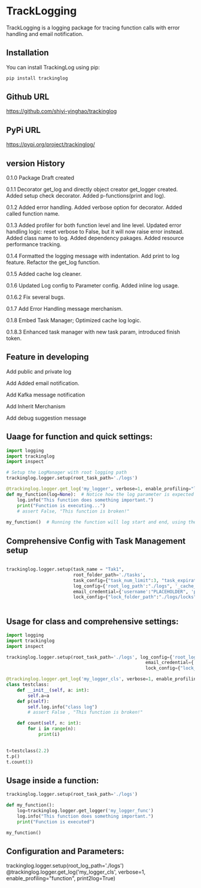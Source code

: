 # TrackLogging

TrackLogging is a logging package for tracing function calls with error handling and email notification.

## Installation

You can install TrackingLog using pip:

```bash
pip install trackinglog

```

## Github URL
https://github.com/shiyi-yinghao/trackinglog

## PyPi URL
https://pypi.org/project/trackinglog/

## version History

0.1.0 Package Draft created

0.1.1 Decorator get_log and directly object creator get_logger created. Added setup check decorator. Added p-functions(print and log).

0.1.2 Added error handling. Added verbose option for decorator. Added called function name.

0.1.3 Added profiler for both function level and line level. Updated error handling logic: reset verbose to False, but it will now raise error instead. Added class name to log. Added dependency pakages. Added resource performance tracking.

0.1.4 Formatted the logging message with indentation. Add print to log feature. Refactor the get_log function.

0.1.5 Added cache log cleaner.

0.1.6 Updated Log config to Parameter config. Added inline log usage.

0.1.6.2 Fix several bugs.

0.1.7 Add Error Handling message merchanism.

0.1.8 Embed Task Manager; Optimized cache log logic.

0.1.8.3 Enhanced task manager with new task param, introduced finish token.

## Feature in developing

Add public and private log

Add Added email notification. 

Add Kafka message notification

Add Inherit Merchanism

Add debug suggestion message


## Uaage for function and quick settings:

```python
import logging
import trackinglog
import inspect

# Setup the LogManager with root logging path
trackinglog.logger.setup(root_task_path='./logs')

@trackinglog.logger.get_log('my_logger', verbose=1, enable_profiling="line")
def my_function(log=None):  # Notice how the log parameter is expected
    log.info("This function does something important.")
    print("Function is executing...")
    # assert False, "This function is broken!"
    
my_function()  # Running the function will log start and end, using the specific logger

```

## Comprehensive Config with Task Management setup
```python

trackinglog.logger.setup(task_name = "Tak1",
                         root_folder_path='./tasks', 
                         task_config={"task_num_limit":3, "task_expiration_date":3},
                         log_config={'root_log_path':"./logs", '_cache_log_path':"./logs/cache", 'cache_log_num_limit':10, '_cache_log_day_limit':7},
                         email_credential={'username':"PLACEHOLDER", 'password':"PLACEHOLDER",  'root_emails_folder':"./logs/emails"},
                         lock_config={"lock_folder_path":"./logs/locks"})
                         
```

## Usage for class and comprehensive settings:
```python
import logging
import trackinglog
import inspect

trackinglog.logger.setup(root_task_path='./logs', log_config={'root_log_path':"./logs", '_cache_log_path':"./logs/cache", 'cache_log_num_limit':10, '_cache_log_day_limit':7},
                                                    email_credential={'username':"PLACEHOLDER", 'password':"PLACEHOLDER",  'root_emails_folder':"./logs/emails"},
                                                    lock_config={"lock_folder_path":"./logs/locks"})

@trackinglog.logger.get_log('my_logger_cls', verbose=1, enable_profiling="line", print2log=True)
class testclass:
    def __init__(self, a: int):
        self.a=a
    def p(self):
        self.log.info("class log")
        # assert False , "This function is broken!"

    def count(self, n: int):
        for i in range(n):
            print(i)
    

t=testclass(2.2)
t.p()
t.count(3)
```

## Usage inside a function:
```python
trackinglog.logger.setup(root_task_path='./logs')

def my_function():
    log=trackinglog.logger.get_logger('my_logger_func')
    log.info("This function does something important.")
    print("Function is executed")

my_function() 
```

## Configuration and Parameters:

trackinglog.logger.setup(root_log_path='./logs')
@trackinglog.logger.get_log('my_logger_cls', verbose=1, enable_profiling="function", print2log=True)